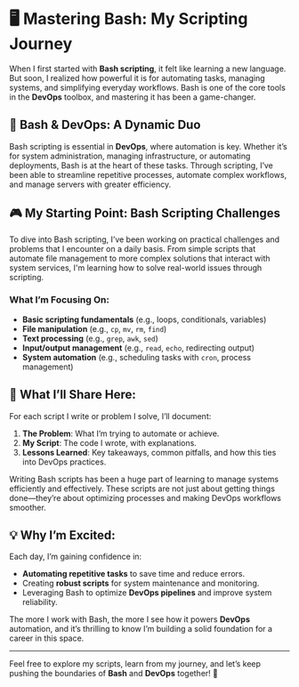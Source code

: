 # 🖥️ Mastering Bash: My Scripting Journey

When I first started with **Bash scripting**, it felt like learning a new language. But soon, I realized how powerful it is for automating tasks, managing systems, and simplifying everyday workflows. Bash is one of the core tools in the **DevOps** toolbox, and mastering it has been a game-changer.

## 🔧 Bash & DevOps: A Dynamic Duo
Bash scripting is essential in **DevOps**, where automation is key. Whether it’s for system administration, managing infrastructure, or automating deployments, Bash is at the heart of these tasks. Through scripting, I’ve been able to streamline repetitive processes, automate complex workflows, and manage servers with greater efficiency.

## 🎮 My Starting Point: Bash Scripting Challenges
To dive into Bash scripting, I’ve been working on practical challenges and problems that I encounter on a daily basis. From simple scripts that automate file management to more complex solutions that interact with system services, I'm learning how to solve real-world issues through scripting.

### What I’m Focusing On:
- **Basic scripting fundamentals** (e.g., loops, conditionals, variables)
- **File manipulation** (e.g., `cp`, `mv`, `rm`, `find`)
- **Text processing** (e.g., `grep`, `awk`, `sed`)
- **Input/output management** (e.g., `read`, `echo`, redirecting output)
- **System automation** (e.g., scheduling tasks with `cron`, process management)

## 📝 What I’ll Share Here:
For each script I write or problem I solve, I’ll document:
1. **The Problem**: What I’m trying to automate or achieve.
2. **My Script**: The code I wrote, with explanations.
3. **Lessons Learned**: Key takeaways, common pitfalls, and how this ties into DevOps practices.

Writing Bash scripts has been a huge part of learning to manage systems efficiently and effectively. These scripts are not just about getting things done—they’re about optimizing processes and making DevOps workflows smoother.

## 💡 Why I’m Excited:
Each day, I’m gaining confidence in:
- **Automating repetitive tasks** to save time and reduce errors.
- Creating **robust scripts** for system maintenance and monitoring.
- Leveraging Bash to optimize **DevOps pipelines** and improve system reliability.

The more I work with Bash, the more I see how it powers **DevOps** automation, and it’s thrilling to know I’m building a solid foundation for a career in this space.

---

Feel free to explore my scripts, learn from my journey, and let’s keep pushing the boundaries of **Bash** and **DevOps** together! 🚀

